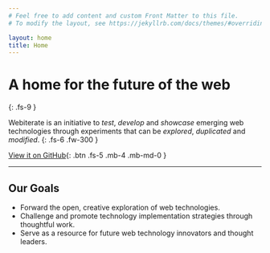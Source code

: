 ```yaml
---
# Feel free to add content and custom Front Matter to this file.
# To modify the layout, see https://jekyllrb.com/docs/themes/#overriding-theme-defaults

layout: home
title: Home
---
```


# A home for the future of the web
{: .fs-9 }

Webiterate is an initiative to *test*, *develop* and *showcase* emerging web technologies through experiments that can be *explored*, *duplicated* and *modified*.
{: .fs-6 .fw-300 }

[View it on GitHub](https://github.com/hippyhood/webiterate){: .btn .fs-5 .mb-4 .mb-md-0 }

---

## Our Goals

* Forward the open, creative exploration of web technologies.
* Challenge and promote technology implementation strategies through thoughtful work.
* Serve as a resource for future web technology innovators and thought leaders.